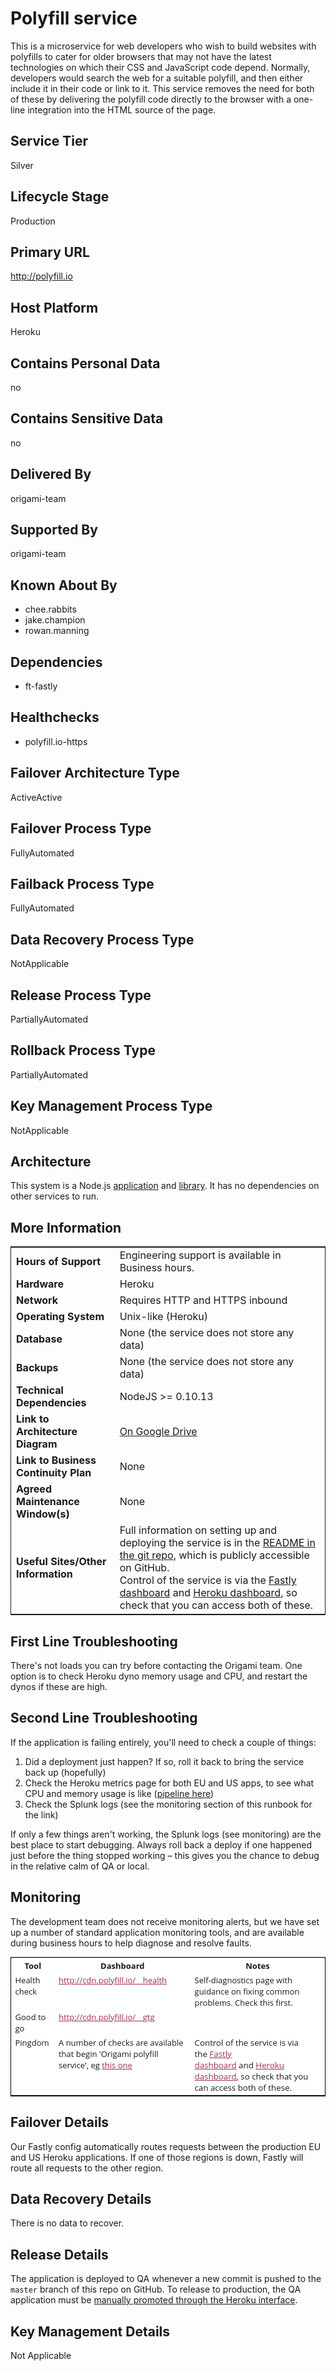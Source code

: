 # Polyfill service

This is a microservice for web developers who wish to build websites with polyfills to cater for older browsers that may not have the latest technologies on which their CSS and JavaScript code depend. Normally, developers would search the web for a suitable polyfill, and then either include it in their code or link to it. This service removes the need for both of these by delivering the polyfill code directly to the browser with a one-line integration into the HTML source of the page.

## Service Tier

Silver

## Lifecycle Stage

Production

## Primary URL

http://polyfill.io

## Host Platform

Heroku

## Contains Personal Data

no

## Contains Sensitive Data

no

## Delivered By

origami-team

## Supported By

origami-team

## Known About By

* chee.rabbits
* jake.champion
* rowan.manning

## Dependencies

* ft-fastly

## Healthchecks

* polyfill.io-https

## Failover Architecture Type

ActiveActive

## Failover Process Type

FullyAutomated

## Failback Process Type

FullyAutomated

## Data Recovery Process Type

NotApplicable

## Release Process Type

PartiallyAutomated

## Rollback Process Type

PartiallyAutomated

## Key Management Process Type

NotApplicable

## Architecture

This system is a Node.js [application](https://github.com/Financial-Times/polyfill-service) and [library](https://github.com/Financial-Times/polyfill-library). It has no dependencies on other services to run.

## More Information

<table width=100% style="border:1px solid;">
  <tr>
    <td><b>Hours of Support</b></td>
    <td>Engineering support is available in Business hours.</td>
  </tr>

  <tr>
    <td><b>Hardware</b></td>
    <td>Heroku</td>
  </tr>

  <tr>
    <td><b>Network</b></td>
    <td>Requires HTTP and HTTPS inbound</td>
  </tr>

  <tr>
    <td><b>Operating System</b></td>
    <td>Unix-like (Heroku)</td>
  </tr>

  <tr>
    <td><b>Database</b></td>
    <td>None (the service does not store any data)</td>
  </tr>

  <tr>
    <td><b>Backups</b></td>
    <td>None (the service does not store any data)</td>
  </tr>

  <tr>
    <td><b>Technical Dependencies</b></td>
    <td>NodeJS &gt;= 0.10.13</td>
  </tr>

  <tr>
    <td><b>Link to Architecture Diagram</b></td>
    <td><a href='https://docs.google.com/a/ft.com/drawings/d/1eA_sYaSRkvOqIxdkN6LRpyHeOzv8Mxr51WMfXM1sS3Q/edit?usp=sharing'>On Google Drive</a></td>
  </tr>    

  <tr>
    <td><b>Link to Business Continuity Plan</b></td>
    <td>None</td>
  </tr>

  <tr>
    <td><b>Agreed Maintenance Window(s)</b></td>
    <td>None</td>
  </tr>

  <tr>
    <td><b>Useful Sites/Other Information</b></td>
    <td>Full information on setting up and deploying the service is in the <a rel='nofollow' href='https://github.com/Financial-Times/polyfill-service'>README in the git repo</a>, which is publicly accessible on GitHub.<br/>
    Control of the service is via the <a rel='nofollow' href='https://app.fastly.com/#analytics/4E1GeTez3EFH3cnwfyMAog'>Fastly dashboard</a> and <a rel='nofollow' href='https://dashboard-next.heroku.com/orgs/financial-times/apps/ft-polyfill-service/activity'>Heroku dashboard</a>, so check that you can access both of these.</td>
  </tr>
</table>

## First Line Troubleshooting

There's not loads you can try before contacting the Origami team. One option is to check Heroku dyno memory usage and CPU, and restart the dynos if these are high.

## Second Line Troubleshooting

If the application is failing entirely, you'll need to check a couple of things:

1. Did a deployment just happen? If so, roll it back to bring the service back up (hopefully)
2. Check the Heroku metrics page for both EU and US apps, to see what CPU and memory usage is like ([pipeline here](https://dashboard.heroku.com/pipelines/748923ac-b3c0-4289-a0ac-c26b5a7dbe3a))
2. Check the Splunk logs (see the monitoring section of this runbook for the link)

If only a few things aren't working, the Splunk logs (see monitoring) are the best place to start debugging. Always roll back a deploy if one happened just before the thing stopped working – this gives you the chance to debug in the relative calm of QA or local.

## Monitoring

The development team does not receive monitoring alerts, but we have set up a number of standard application monitoring tools, and are available during business hours to help diagnose and resolve faults.

<table width="100%" style="margin: 0px; font-family: &quot;Open Sans&quot;, sans-serif; font-size: 13px; border: 1px solid black; background-color: white;"><tbody><tr><th style="background-image: initial; background-position: initial; background-size: initial; background-repeat: initial; background-attachment: initial; background-origin: initial; background-clip: initial; border-top: 1px solid rgb(204, 204, 204);">Tool</th><th style="background-image: initial; background-position: initial; background-size: initial; background-repeat: initial; background-attachment: initial; background-origin: initial; background-clip: initial; border-top: 1px solid rgb(204, 204, 204);">Dashboard</th><th style="background-image: initial; background-position: initial; background-size: initial; background-repeat: initial; background-attachment: initial; background-origin: initial; background-clip: initial; border-top: 1px solid rgb(204, 204, 204);">Notes</th></tr><tr><td style="vertical-align: top;">Health check</td><td style="vertical-align: top;"><a href="http://www.google.com/url?q=http%3A%2F%2Fcdn.polyfill.io%2F__health&amp;sa=D&amp;sntz=1&amp;usg=AFQjCNFhMAo9ghRrTPZaB_3TYMBeaYJA2g" rel="nofollow" style="color: rgb(158, 47, 80) !important;">http://cdn.polyfill.io/__health</a></td><td style="vertical-align: top;">Self-diagnostics page with guidance on fixing common problems. Check this first.&nbsp;</td></tr><tr><td style="vertical-align: top;">Good to go</td><td style="vertical-align: top;"><a href="http://www.google.com/url?q=http%3A%2F%2Fcdn.polyfill.io%2F__gtg&amp;sa=D&amp;sntz=1&amp;usg=AFQjCNGaVIRR4ov8HisbznItAxgs-1EoGQ" rel="nofollow" style="color: rgb(158, 47, 80) !important;">http://cdn.polyfill.io/__gtg</a></td><td style="vertical-align: top;"></td></tr><tr><td style="vertical-align: top;">Pingdom</td><td style="vertical-align: top;">A number of checks are available that begin 'Origami polyfill service', eg&nbsp;<a href="https://www.google.com/url?q=https%3A%2F%2Fmy.pingdom.com%2Freports%2Fuptime%23daterange%3D7days%26check%3D1338405%26tab%3Duptime_tab&amp;sa=D&amp;sntz=1&amp;usg=AFQjCNGZeL6XGzYmptihkRd7ykVASmc21A" style="color: rgb(158, 47, 80) !important;">this one</a></td><td style="vertical-align: top;"><span style="font-size: 13.3333px;">Control of the service is via the&nbsp;</span><a href="https://www.google.com/url?q=https%3A%2F%2Fapp.fastly.com%2F%23analytics%2F4E1GeTez3EFH3cnwfyMAog&amp;sa=D&amp;sntz=1&amp;usg=AFrqEzckqsCHomy3Cugwfbpm1-ind_CD4g" style="font-size: 13.3333px; color: rgb(158, 47, 80) !important;">Fastly dashboard</a><span style="font-size: 13.3333px;">&nbsp;and&nbsp;</span><a href="https://www.google.com/url?q=https%3A%2F%2Fdashboard-next.heroku.com%2Forgs%2Ffinancial-times%2Fapps%2Fft-polyfill-service%2Factivity&amp;sa=D&amp;sntz=1&amp;usg=AFrqEze3MmHbQj2j00oCqjMuKNhERp1Y3g" style="font-size: 13.3333px; color: rgb(158, 47, 80) !important;">Heroku dashboard</a><span style="font-size: 13.3333px;">, so check that you can access both of these.</span></td></tr></tbody></table>

## Failover Details

Our Fastly config automatically routes requests between the production EU and US Heroku applications. If one of those regions is down, Fastly will route all requests to the other region.

## Data Recovery Details

There is no data to recover.

## Release Details

The application is deployed to QA whenever a new commit is pushed to the `master` branch of this repo on GitHub. To release to production, the QA application must be [manually promoted through the Heroku interface](https://dashboard.heroku.com/pipelines/10cf6498-6c61-4321-b758-26728d3cffc7).

## Key Management Details

Not Applicable
